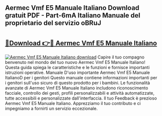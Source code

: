 ## Aermec Vmf E5 Manuale Italiano Download gratuit PDF - Part-6mA Italiano Manuale del proprietario del servizio oBRuJ

# <h2><a href="http://dffckak.blite.top/?on=Aermec+Vmf+E5+Manuale+Italiano">🔗Download 👉🔴 Aermec Vmf E5 Manuale Italiano</a></h2>

[![Aermec Vmf E5 Manuale Italiano download](https://i.imgur.com/lujVjoI.png)](http://dffckak.blite.top/?on=Aermec+Vmf+E5+Manuale+Italiano)
Capire il tuo compagno benvenuto nel mondo del tuo nuovo Aermec Vmf E5 Manuale Italiano! Questa guida spiega le caratteristiche e le funzioni e fornisce importanti istruzioni operative. Manuale D'uso importante Aermec Vmf E5 Manuale ItalianoD per i genitori Questo manuale contiene informazioni importanti per i genitori sull'uso sicuro di questo prodotto per i bambini. Le funzionalità avanzate di Aermec Vmf E5 Manuale Italiano includono riconoscimento facciale, controllo dei gesti, profili personalizzabili e attività automatizzate, tutte accessibili e personalizzate dall'interfaccia. Il tuo Feedback è prezioso Aermec Vmf E5 Manuale Italiano. Apprezziamo il tuo contributo e ci impegniamo a fornirti un servizio eccezionale.
